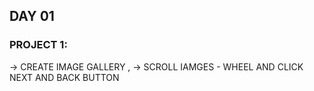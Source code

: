 ## DAY 01

### PROJECT 1:
-> CREATE IMAGE GALLERY ,
-> SCROLL IAMGES - WHEEL AND CLICK NEXT AND BACK BUTTON

